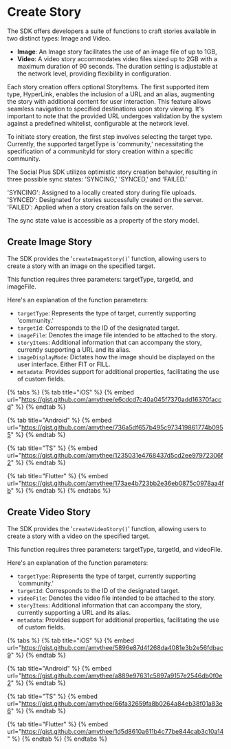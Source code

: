 # Create Story

The SDK offers developers a suite of functions to craft stories available in two distinct types: Image and Video.

* **Image**: An Image story facilitates the use of an image file of up to 1GB,
* **Video**: A video story accommodates video files sized up to 2GB with a maximum duration of 90 seconds. The duration setting is adjustable at the network level, providing flexibility in configuration.

Each story creation offers optional StoryItems. The first supported item type, HyperLink, enables the inclusion of a URL and an alias, augmenting the story with additional content for user interaction. This feature allows seamless navigation to specified destinations upon story viewing. It's important to note that the provided URL undergoes validation by the system against a predefined whitelist, configurable at the network level.

To initiate story creation, the first step involves selecting the target type. Currently, the supported targetType is 'community,' necessitating the specification of a communityId for story creation within a specific community.

The Social Plus SDK utilizes optimistic story creation behavior, resulting in three possible sync states: 'SYNCING,' 'SYNCED,' and 'FAILED.'

'SYNCING': Assigned to a locally created story during file uploads. 'SYNCED': Designated for stories successfully created on the server. 'FAILED': Applied when a story creation fails on the server.

The sync state value is accessible as a property of the story model.

## Create Image Story

The SDK provides the '`createImageStory()`' function, allowing users to create a story with an image on the specified target.

This function requires three parameters: targetType, targetId, and imageFile.

Here's an explanation of the function parameters:

* `targetType`: Represents the type of target, currently supporting 'community.'
* `targetId`: Corresponds to the ID of the designated target.
* `imageFile`: Denotes the image file intended to be attached to the story.
* `storyItems`: Additional information that can accompany the story, currently supporting a URL and its alias.
* `imageDisplayMode`: Dictates how the image should be displayed on the user interface. Either FIT or FILL.
* `metadata`: Provides support for additional properties, facilitating the use of custom fields.

{% tabs %}
{% tab title="iOS" %}
{% embed url="https://gist.github.com/amythee/e6cdcd7c40a045f7370add16370faccd" %}
{% endtab %}

{% tab title="Android" %}
{% embed url="https://gist.github.com/amythee/736a5df657b495c973419861774b0955" %}
{% endtab %}

{% tab title="TS" %}
{% embed url="https://gist.github.com/amythee/1235031e4768437d5cd2ee97972306f2" %}
{% endtab %}

{% tab title="Flutter" %}
{% embed url="https://gist.github.com/amythee/173ae4b723bb2e36eb0875c0978aa4fb" %}
{% endtab %}
{% endtabs %}

## Create Video Story

The SDK provides the '`createVideoStory()`' function, allowing users to create a story with a video on the specified target.

This function requires three parameters: targetType, targetId, and videoFile.

Here's an explanation of the function parameters:

* `targetType`: Represents the type of target, currently supporting 'community.'
* `targetId`: Corresponds to the ID of the designated target.
* `videoFile`: Denotes the video file intended to be attached to the story.
* `storyItems`: Additional information that can accompany the story, currently supporting a URL and its alias.
* `metadata`: Provides support for additional properties, facilitating the use of custom fields.

{% tabs %}
{% tab title="iOS" %}
{% embed url="https://gist.github.com/amythee/5896e87d4f268da4081e3b2e56fdbac9" %}
{% endtab %}

{% tab title="Android" %}
{% embed url="https://gist.github.com/amythee/a889e97631c5897a9157e2546db0f0e2" %}
{% endtab %}

{% tab title="TS" %}
{% embed url="https://gist.github.com/amythee/66fa32659fa8b0264a84eb38f01a83e6" %}
{% endtab %}

{% tab title="Flutter" %}
{% embed url="https://gist.github.com/amythee/1d5d8610a611b4c77be844cab3c10a14" %}
{% endtab %}
{% endtabs %}

